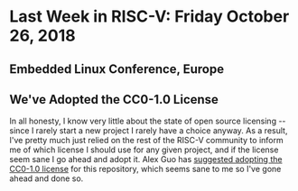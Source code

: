 # Last Week in RISC-V: Friday October 26, 2018

## Embedded Linux Conference, Europe

## We've Adopted the CC0-1.0 License

In all honesty, I know very little about the state of open source
licensing -- since I rarely start a new project I rarely have a choice
anyway.  As a result, I've pretty much just relied on the rest of the
RISC-V community to inform me of which license I should use for any
given project, and if the license seem sane I go ahead and adopt it.
Alex Guo has [suggested adopting the CC0-1.0
license](https://github.com/sifive/last-week-in-risc-v/issues/6) for
this repository, which seems sane to me so I've gone ahead and done so.
